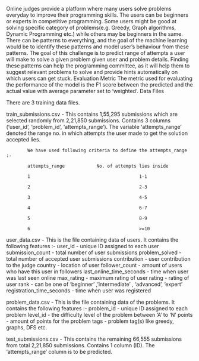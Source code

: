 Online judges provide a platform where many users solve problems everyday to improve their programming skills. The users can be beginners or experts in competitive programming. Some users might be good at solving specific category of problems(e.g. Greedy, Graph algorithms, Dynamic Programming etc.) while others may be beginners in the same. There can be patterns to everything, and the goal of the machine learning would be to identify these patterns and model user’s behaviour from these patterns. The goal of this challenge is to predict range of attempts a user will make to solve a given problem given user and problem details. Finding these patterns can help the programming committee, as it will help them to suggest relevant problems to solve and provide hints automatically on which users can get stuck.
Evaluation Metric
The metric used for evaluating the performance of the model is the F1 score between the predicted and the actual value with average parameter set to ‘weighted’.
Data Files

 

There are 3 training data files.

 

train_submissions.csv - This contains 1,55,295 submissions which are selected randomly from 2,21,850 submissions. Contains 3 columns (‘user_id’, ‘problem_id’, ‘attempts_range’). The variable ‘attempts_range’ denoted the range no. in which attempts the user made to get the solution accepted lies.
 

            We have used following criteria to define the attempts_range :-

            attempts_range            No. of attempts lies inside

            1                                         1-1

            2                                         2-3

            3                                         4-5

            4                                         6-7

            5                                         8-9

            6                                         >=10

           

user_data.csv - This is the file containing data of users. It contains the following features :-
user_id - unique ID assigned to each user
submission_count - total number of user submissions
problem_solved - total number of accepted user submissions
contribution - user contribution to the judge
country - location of user
follower_count - amount of users who have this user in followers
last_online_time_seconds - time when user was last seen online
max_rating - maximum rating of user
rating - rating of user
rank - can be one of ‘beginner’ ,’intermediate’ , ‘advanced’, ‘expert’
registration_time_seconds - time when user was registered

problem_data.csv - This is the file containing data of the problems. It contains the following features :-
problem_id - unique ID assigned to each problem
level_id - the difficulty level of the problem between ‘A’ to ‘N’
points - amount of points for the problem
tags - problem tag(s) like greedy, graphs, DFS etc.
 

test_submissions.csv - This contains the remaining 66,555 submissions from total 2,21,850 submissions. Contains 1 column (ID). The ‘attempts_range’ column is to be predicted.
